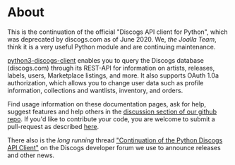 # About

This is the continuation of the official "Discogs API client for Python", which
was deprecated by discogs.com as of June 2020. We, _the Joalla Team_, think it is a very useful
Python module and are continuing maintenance.

[python3-discogs-client](https://pypi.org/project/python3-discogs-client/)
enables you to query the Discogs database (discogs.com) through its REST-API for
information on artists, releases, labels, users, Marketplace listings, and more.
It also supports OAuth 1.0a authorization, which allows you to change user data
such as profile information, collections and wantlists, inventory, and orders.

Find usage information on these documentation pages, ask for help, suggest features and help others in the [discussion section of our github repo](https://github.com/joalla/discogs_client/discussions).
If you'd like to contribute your code, you are welcome to submit a
pull-request as described [here](contribution.md).

There also is the _long running_ thread ["Continuation of the Python Discogs API
Client"](https://www.discogs.com/forum/thread/822690) on the Discogs developer
forum we use to announce releases and other news.